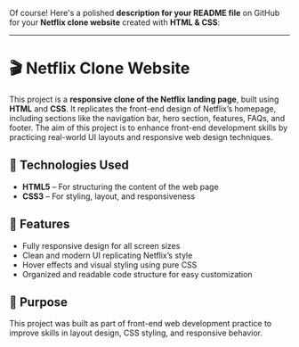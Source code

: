 Of course! Here's a polished **description for your README file** on GitHub for your **Netflix clone website** created with **HTML & CSS**:

---

# 🎬 Netflix Clone Website

This project is a **responsive clone of the Netflix landing page**, built using **HTML** and **CSS**. It replicates the front-end design of Netflix’s homepage, including sections like the navigation bar, hero section, features, FAQs, and footer. The aim of this project is to enhance front-end development skills by practicing real-world UI layouts and responsive web design techniques.

## 🔧 Technologies Used
- **HTML5** – For structuring the content of the web page  
- **CSS3** – For styling, layout, and responsiveness  

## 📱 Features
- Fully responsive design for all screen sizes  
- Clean and modern UI replicating Netflix’s style  
- Hover effects and visual styling using pure CSS  
- Organized and readable code structure for easy customization

## 🎯 Purpose
This project was built as part of front-end web development practice to improve skills in layout design, CSS styling, and responsive behavior.


